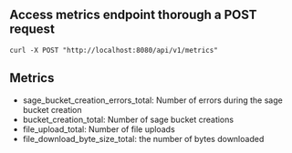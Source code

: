 ## Access metrics endpoint thorough a POST request
```
curl -X POST "http://localhost:8080/api/v1/metrics"
```

## Metrics
- sage_bucket_creation_errors_total: Number of errors during the sage bucket creation
- bucket_creation_total: Number of sage bucket creations
- file_upload_total: Number of file uploads
- file_download_byte_size_total: the number of bytes downloaded
